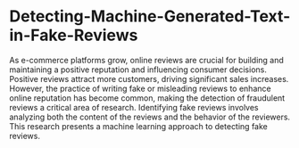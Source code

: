 # Detecting-Machine-Generated-Text-in-Fake-Reviews
As e-commerce platforms grow, online reviews are crucial for building and maintaining a positive reputation and influencing consumer decisions. Positive reviews attract more customers, driving significant sales increases. However, the practice of writing fake or misleading reviews to enhance online reputation has become common, making the detection of fraudulent reviews a critical area of research. Identifying fake reviews involves analyzing both the content of the reviews and the behavior of the reviewers. This research presents a machine learning approach to detecting fake reviews.
